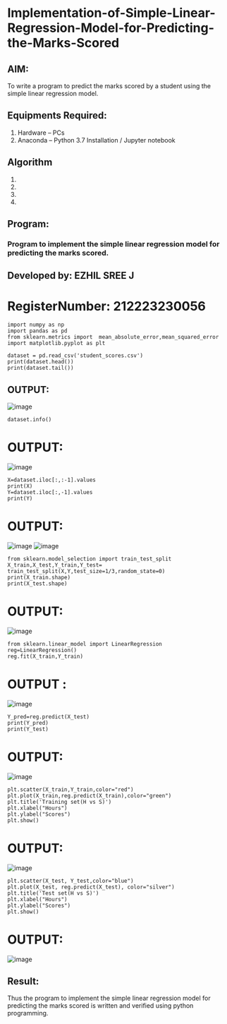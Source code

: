 # Implementation-of-Simple-Linear-Regression-Model-for-Predicting-the-Marks-Scored

## AIM:
To write a program to predict the marks scored by a student using the simple linear regression model.

## Equipments Required:
1. Hardware – PCs
2. Anaconda – Python 3.7 Installation / Jupyter notebook

## Algorithm
1. 
2. 
3. 
4. 

## Program:

### Program to implement the simple linear regression model for predicting the marks scored.
## Developed by: EZHIL SREE J
# RegisterNumber: 212223230056

```
import numpy as np
import pandas as pd
from sklearn.metrics import  mean_absolute_error,mean_squared_error
import matplotlib.pyplot as plt
```
```
dataset = pd.read_csv('student_scores.csv')
print(dataset.head())
print(dataset.tail())
```
## OUTPUT:
![image](https://github.com/user-attachments/assets/c7d96793-88a1-4219-8966-e0d9ca507923)
```
dataset.info()
```
# OUTPUT:
![image](https://github.com/user-attachments/assets/b65275c3-ad0a-4bf0-b4b7-ddb6b988ddce)

```
X=dataset.iloc[:,:-1].values
print(X)
Y=dataset.iloc[:,-1].values
print(Y)
```
# OUTPUT:
![image](https://github.com/user-attachments/assets/807f36ce-d4d2-4458-aa7a-d4e0ca1b800b)
![image](https://github.com/user-attachments/assets/3ce0e8bf-2868-42ea-8e30-8b2586eac026)

```
from sklearn.model_selection import train_test_split
X_train,X_test,Y_train,Y_test= train_test_split(X,Y,test_size=1/3,random_state=0)
print(X_train.shape)
print(X_test.shape)
```
# OUTPUT:
![image](https://github.com/user-attachments/assets/c8ac9e21-9f80-4c26-a23f-b3c60dad1085)
```
from sklearn.linear_model import LinearRegression
reg=LinearRegression()
reg.fit(X_train,Y_train)
```
# OUTPUT :
![image](https://github.com/user-attachments/assets/26f385a7-fcb0-4f18-80bb-ae0ec80afb69)
```
Y_pred=reg.predict(X_test)
print(Y_pred)
print(Y_test)
```
# OUTPUT:
![image](https://github.com/user-attachments/assets/93a9a1bd-6550-4f40-8558-11daf09a25cc)
```
plt.scatter(X_train,Y_train,color="red")
plt.plot(X_train,reg.predict(X_train),color="green")
plt.title('Training set(H vs S)')
plt.xlabel("Hours")
plt.ylabel("Scores")
plt.show()
```
# OUTPUT:
![image](https://github.com/user-attachments/assets/84dc7a85-dbaf-4a5f-9fec-3f83019cbe14)

```
plt.scatter(X_test, Y_test,color="blue")
plt.plot(X_test, reg.predict(X_test), color="silver")
plt.title('Test set(H vs S)')
plt.xlabel("Hours")
plt.ylabel("Scores")
plt.show()
```
# OUTPUT:
![image](https://github.com/user-attachments/assets/3e1b80f8-0385-4bc0-a1ab-de803997c83f)




## Result:
Thus the program to implement the simple linear regression model for predicting the marks scored is written and verified using python programming.
